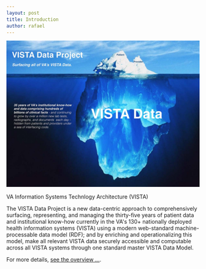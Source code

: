 ```yaml
---
layout: post
title: Introduction
author: rafael
---
```


![vdpiceberg](/assets/vdp-iceberg.jpg)

VA Information Systems Technlogy Architecture (VISTA)

The VISTA Data Project is a new data-centric approach to comprehensively surfacing, representing, and managing the thirty-five years of patient data and institutional know-how currently in the VA's 130+ nationally deployed health information systems (VISTA) using a modern  web-standard machine-processable data model (RDF); and by enriching and operationalizing this model, make all relevant VISTA data securely accessible and computable across all VISTA systems through one standard master VISTA Data Model.


For more details, [see the overview ...](https://github.com/vistadataproject/documents#vista-data-project).
